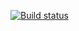 [![Build status](https://ci.appveyor.com/api/projects/status/jcxcyf4i805feu7k?svg=true)](https://ci.appveyor.com/project/GusevaAS/page-object)
